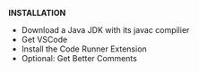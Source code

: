 **INSTALLATION**
- Download a Java JDK with its javac compilier
- Get VSCode
- Install the Code Runner Extension
- Optional: Get Better Comments